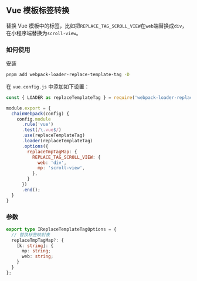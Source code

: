 ## Vue 模板标签转换

替换 Vue 模板中的标签，比如把`REPLACE_TAG_SCROLL_VIEW`在`web`端替换成`div`，在小程序端替换为`scroll-view`。


### 如何使用

安装

```bash
pnpm add webpack-loader-replace-template-tag -D
```

在 `vue.config.js` 中添加如下设置：

```js
const { LOADER as replaceTemplateTag } = require('webpack-loader-replace-template-tag')';

module.export = {
  chainWebpack(config) {
    config.module
      .rule('vue')
      .test(/\.vue$/)
      .use(replaceTemplateTag)
      .loader(replaceTemplateTag)
      .options({
        replaceTmpTagMap: {
          REPLACE_TAG_SCROLL_VIEW: {
            web: 'div',
            mp: 'scroll-view',
          },
        }
      })
      .end();
  }
}
```

### 参数

```ts
export type IReplaceTemplateTagOptions = {
  // 替换标签映射表
  replaceTmpTagMap?: {
    [k: string]: {
      mp: string;
      web: string;
    }
  }
};
```

